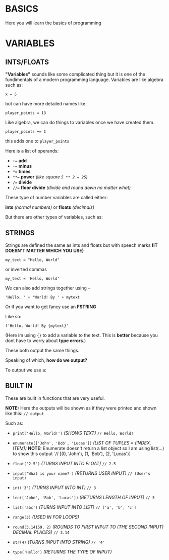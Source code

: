 # BASICS

Here you will learn the basics of programming

# VARIABLES

## INTS/FLOATS

 **"Variables"** sounds like some complicated thing but it is one of the fundimentals of a modern programming language.
 Variables are like algebra such as:

`x = 5`

but can have more detailed names like:

`player_points = 13`



Like algebra, we can do things to variables once we have created them.

`player_points += 1`

this adds one to `player_points`

Here is a list of operands:

- `+=` **add**
- `-=` **minus**
- `*=` **times**
- `**=` **power** *(like square `5 ** 2 = 25`)*
- `/=` **divide**
- `//=` **floor divide** *(divide and round down no matter what)*
  
  

These type of number variables are called either:

**ints** *(normal numbers)* or **floats** *(decimals)*



But there are other types of variables, such as:

## STRINGS

Strings are defined the same as ints and floats but with speech marks **(IT DOESN'T MATTER WHICH YOU USE)**

`my_text = "Hello, World"`

or inverted commas

`my_text = 'Hello, World'`



We can also add strings together using `+`

`'Hello, ' + 'World! By ' + mytext`

Or if you want to get fancy use an **FSTRING**

Like so:

`f'Hello, World! By {mytext}'`

(Here im using `{}` to add a variable to the text. This is **better** because you dont have to worry about **type errors**.)



These both output the same things.

Speaking of which, **how do we output?**

To output we use a:

## BUILT IN

These are built in functions that are very useful.

**NOTE:** Here the outputs will be shown as if they were printed and shown like this: `// output`

Such as:

- `print('Hello, World!')` *(SHOWS TEXT)*
`// Hello, World!`
- `enumerate(['John', 'Bob', 'Lucas'])` *(LIST OF TUPLES = (INDEX, ITEM))*
**NOTE:** Enumerate doesn't return a list object so I am using list(...) to show this output
`// [(0, 'John'), (1, 'Bob'), (2, 'Lucas')]
- `float('2.5')` *(TURNS INPUT INTO FLOAT)*
`// 2.5`
- `input('What is your name? )` *(RETURNS USER INPUT)*
`// (User's input)`
- `int('3')` *(TURNS INPUT INTO INT)*
`// 3`
- `len(['John', 'Bob', 'Lucas'])` *(RETURNS LENGTH OF INPUT)*
`// 3`
- `list('abc')` *(TURNS INPUT INTO LIST)*
`// ['a', 'b', 'c']`
- `range(3)` *(USED IN FOR LOOPS)*

- `round(3.14159, 2)` *(ROUNDS TO FIRST INPUT TO (THE SECOND INPUT) DECIMAL PLACES)*
`// 3.14`
- `str(4)` *(TURNS INPUT INTO STRING)*
`// '4'`
- `type('Hello')` *(RETURNS THE TYPE OF INPUT)*

